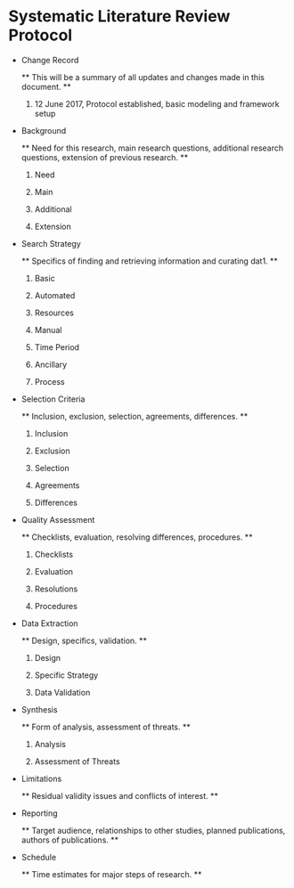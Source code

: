 # Systematic Literature Review Protocol

* Change Record

   ** This will be a summary of all updates and changes made in this document. **

   1. 12 June 2017, Protocol established, basic modeling and framework setup


* Background

   ** Need for this research, main research questions, additional research questions, extension of previous research. **

   1. Need

   2. Main

   3. Additional

   4. Extension


* Search Strategy

   ** Specifics of finding and retrieving information and curating dat1. **

   1. Basic

   2. Automated

   3. Resources

   4. Manual

   5. Time Period

   6. Ancillary

   7. Process


* Selection Criteria

   ** Inclusion, exclusion, selection, agreements, differences. **

   1. Inclusion

   2. Exclusion

   3. Selection

   4. Agreements

   5. Differences


* Quality Assessment

   ** Checklists, evaluation, resolving differences, procedures. **

   1. Checklists

   2. Evaluation

   3. Resolutions

   4. Procedures


* Data Extraction

   ** Design, specifics, validation. **

   1. Design

   2. Specific Strategy

   3. Data Validation

* Synthesis

   ** Form of analysis, assessment of threats. **

   1. Analysis

   2. Assessment of Threats

* Limitations

   ** Residual validity issues and conflicts of interest. **

* Reporting

   ** Target audience, relationships to other studies, planned publications, authors of publications. **

* Schedule

   ** Time estimates for major steps of research. **
